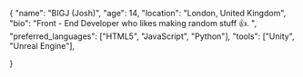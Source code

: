 {
  "name": "BIGJ (Josh)",
  "age": 14,
  "location": "London, United Kingdom",
  "bio": "Front - End Developer who likes making random stuff 👍. ",
  "preferred_languages": ["HTML5", "JavaScript", "Python"],
  "tools": ["Unity", "Unreal Engine"],

}
